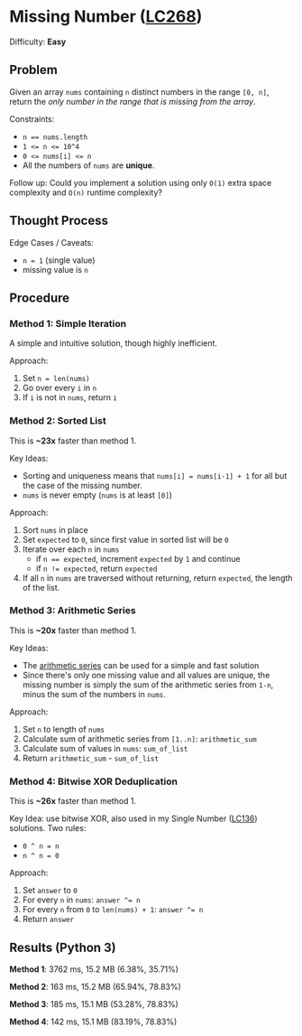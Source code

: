 # Missing Number ([LC268](https://leetcode.com/problems/missing-number/))
Difficulty: **Easy**

## Problem

Given an array `nums` containing `n` distinct numbers in the range `[0, n]`, return the *only number in the range that is missing from the array*.

Constraints:
- `n == nums.length`
- `1 <= n <= 10^4`
- `0 <= nums[i] <= n`
- All the numbers of `nums` are **unique**.

Follow up: Could you implement a solution using only `O(1)` extra space complexity and `O(n)` runtime complexity?

## Thought Process

Edge Cases / Caveats:
- `n = 1` (single value)
- missing value is `n`

## Procedure

### Method 1: Simple Iteration

A simple and intuitive solution, though highly inefficient.

Approach:
1. Set `n = len(nums)`
2. Go over every `i` in `n`
3. If `i` is not in `nums`, return `i`

### Method 2: Sorted List

This is **~23x** faster than method 1.

Key Ideas:
- Sorting and uniqueness means that `nums[i] = nums[i-1] + 1` for all but the case of the missing number.
- `nums` is never empty (`nums` is at least `[0]`)

Approach:
1. Sort `nums` in place
2. Set `expected` to `0`, since first value in sorted list will be `0`
3. Iterate over each `n` in `nums`
    - if `n == expected`, increment `expected` by `1` and continue
    - if `n != expected`, return `expected`
4. If all `n` in `nums` are traversed without returning, return `expected`, the length of the list.

### Method 3: Arithmetic Series

This is **~20x** faster than method 1.

Key Ideas:
- The [arithmetic series](https://en.wikipedia.org/wiki/Arithmetic_progression) can be used for a simple and fast solution
- Since there's only one missing value and all values are unique, the missing number is simply the sum of the arithmetic series from `1-n`, minus the sum of the numbers in `nums`.

Approach:
1. Set `n` to length of `nums`
2. Calculate sum of arithmetic series from `[1..n]`: `arithmetic_sum`
3. Calculate sum of values in `nums`: `sum_of_list`
4. Return `arithmetic_sum` - `sum_of_list`

### Method 4: Bitwise XOR Deduplication

This is **~26x** faster than method 1.

Key Idea: use bitwise XOR, also used in my Single Number ([LC136](https://github.com/ArchTangent-study/leetcode/tree/main/bit_manipulation/single_number)) solutions. Two rules:
- `0 ^ n = n`
- `n ^ n = 0`

Approach:
1. Set `answer` to `0`
2. For every `n` in `nums`: `answer ^= n`
3. For every `n` from `0` to `len(nums) + 1`: `answer ^= n`
4. Return `answer`

## Results (Python 3)

**Method 1**:  3762 ms, 15.2 MB (6.38%, 35.71%)

**Method 2**:  163 ms, 15.2 MB (65.94%, 78.83%)

**Method 3**:  185 ms, 15.1 MB (53.28%, 78.83%)

**Method 4**:  142 ms, 15.1 MB (83.19%, 78.83%)

